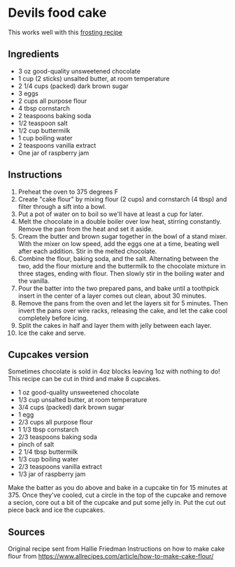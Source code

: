 # Devils food cake

This works well with this [frosting recipe](chocolate_buttercream_frosting.md)

## Ingredients

* 3 oz good-quality unsweetened chocolate
* 1 cup (2 sticks) unsalted butter, at room temperature
* 2 1/4 cups (packed) dark brown sugar
* 3 eggs
* 2 cups all purpose flour
* 4 tbsp cornstarch
* 2 teaspoons baking soda
* 1/2 teaspoon salt
* 1/2 cup buttermilk
* 1 cup boiling water
* 2 teaspoons vanilla extract
* One jar of raspberry jam

## Instructions
1. Preheat the oven to 375 degrees F
1. Create "cake flour" by mixing flour (2 cups) and cornstarch (4 tbsp) and filter through a sift into a bowl.
1. Put a pot of water on to boil so we'll have at least a cup for later.
1. Melt the chocolate in a double boiler over low heat, stirring constantly. Remove the pan from the heat and set it aside.
1. Cream the butter and brown sugar together in the bowl of a stand mixer. With the mixer on low speed, add the eggs one at a time, beating well after each addition. Stir in the melted chocolate.
1. Combine the flour, baking soda, and the salt. Alternating between the two, add the flour mixture and the buttermilk to the chocolate mixture in three stages, ending with flour. Then slowly stir in the boiling water and the vanilla.
1. Pour the batter into the two prepared pans, and bake until a toothpick insert in the center of a layer comes out clean, about 30 minutes.
1. Remove the pans from the oven and let the layers sit for 5 minutes. Then invert the pans over wire racks, releasing the cake, and let the cake cool completely before icing.
1. Split the cakes in half and layer them with jelly between each layer.
1. Ice the cake and serve.

## Cupcakes version
Sometimes chocolate is sold in 4oz blocks leaving 1oz with nothing to do! This recipe can be cut in third and make 8 cupcakes.

* 1 oz good-quality unsweetened chocolate
* 1/3 cup unsalted butter, at room temperature
* 3/4 cups (packed) dark brown sugar
* 1 egg
* 2/3 cups all purpose flour
* 1 1/3 tbsp cornstarch
* 2/3 teaspoons baking soda
* pinch of salt
* 2 1/4 tbsp buttermilk
* 1/3 cup boiling water
* 2/3 teaspoons vanilla extract
* 1/3 jar of raspberry jam

Make the batter as you do above and bake in a cupcake tin for 15 minutes at 375. Once they've cooled, cut a circle in the top of the cupcake and remove a secion, core out a bit of the cupcake and put some jelly in. Put the cut out piece back and ice the cupcakes.

## Sources

Original recipe sent from Hallie Friedman
Instructions on how to make cake flour from https://www.allrecipes.com/article/how-to-make-cake-flour/ 
